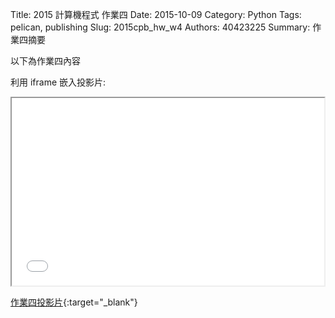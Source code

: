 Title: 2015 計算機程式 作業四
Date: 2015-10-09
Category: Python
Tags: pelican, publishing
Slug: 2015cpb_hw_w4
Authors: 40423225
Summary: 作業四摘要

以下為作業四內容

利用 iframe 嵌入投影片:

<iframe src="40423225_cp_w4_p.html" width="500" height="300"></iframe>

[作業四投影片](40423225_cp_w4_p.html){:target="_blank"}
